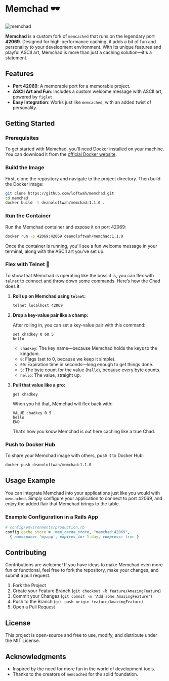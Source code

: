 # Memchad 🕶️

![memchad](https://github.com/user-attachments/assets/184cb980-9af5-457e-9547-08d687da331e)

**Memchad** is a custom fork of `memcached` that runs on the legendary port **42069**. Designed for high-performance caching, it adds a bit of fun and personality to your development environment. With its unique features and playful ASCII art, Memchad is more than just a caching solution—it's a statement.

## Features

- **Port 42069**: A memorable port for a memorable project.
- **ASCII Art and Fun**: Includes a custom welcome message with ASCII art, powered by `figlet`.
- **Easy Integration**: Works just like `memcached`, with an added twist of personality.

## Getting Started

### Prerequisites

To get started with Memchad, you'll need Docker installed on your machine. You can download it from the [official Docker website](https://get.docker.com).

### Build the Image

First, clone the repository and navigate to the project directory. Then build the Docker image:

```bash
git clone https://github.com/loftwah/memchad.git
cd memchad
docker build -t deanoloftwah/memchad:1.1.0 .
```

### Run the Container

Run the Memchad container and expose it on port 42069:

```bash
docker run -p 42069:42069 deanoloftwah/memchad:1.1.0
```

Once the container is running, you'll see a fun welcome message in your terminal, along with the ASCII art you've set up.

### Flex with Telnet 🦾

To show that Memchad is operating like the boss it is, you can flex with `telnet` to connect and throw down some commands. Here’s how the Chad does it:

1. **Roll up on Memchad using `telnet`:**

   ```bash
   telnet localhost 42069
   ```

2. **Drop a key-value pair like a champ:**

   After rolling in, you can set a key-value pair with this command:

   ```plaintext
   set chadkey 0 60 5
   hello
   ```

   * `chadkey`: The key name—because Memchad holds the keys to the kingdom.
   * `0`: Flags (set to 0, because we keep it simple).
   * `60`: Expiration time in seconds—long enough to get things done.
   * `5`: The byte count for the value (`hello`), because every byte counts.
   * `hello`: The value, straight up.

3. **Pull that value like a pro:**

   ```plaintext
   get chadkey
   ```

   When you hit that, Memchad will flex back with:

   ```plaintext
   VALUE chadkey 0 5
   hello
   END
   ```

   That’s how you know Memchad is out here caching like a true Chad.

### Push to Docker Hub

To share your Memchad image with others, push it to Docker Hub:

```bash
docker push deanoloftwah/memchad:1.1.0
```

## Usage Example

You can integrate Memchad into your applications just like you would with `memcached`. Simply configure your application to connect to port 42069, and enjoy the added flair that Memchad brings to the table.

### Example Configuration in a Rails App

```ruby
# config/environments/production.rb
config.cache_store = :mem_cache_store, "memchad:42069",
  { namespace: 'myapp', expires_in: 1.day, compress: true }
```

## Contributing

Contributions are welcome! If you have ideas to make Memchad even more fun or functional, feel free to fork the repository, make your changes, and submit a pull request.

1. Fork the Project
2. Create your Feature Branch (`git checkout -b feature/AmazingFeature`)
3. Commit your Changes (`git commit -m 'Add some AmazingFeature'`)
4. Push to the Branch (`git push origin feature/AmazingFeature`)
5. Open a Pull Request

## License

This project is open-source and free to use, modify, and distribute under the MIT License.

## Acknowledgments

- Inspired by the need for more fun in the world of development tools.
- Thanks to the creators of `memcached` for the solid foundation.
